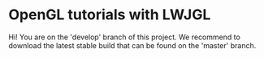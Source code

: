 OpenGL tutorials with LWJGL
===========================
Hi!
You are on the 'develop' branch of this project. We recommend to download the latest stable build that can be found on the 'master' branch.